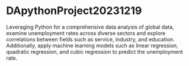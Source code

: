# DApythonProject20231219
Leveraging Python for a comprehensive data analysis of global data, examine unemployment rates across diverse sectors and explore correlations between fields such as service, industry, and education. Additionally, apply machine learning models such as linear regression, quadratic regression, and cubic regression to predict the unemployment rate.
